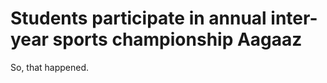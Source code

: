 Students participate in annual inter-year sports championship Aagaaz
====================================================================

So, that happened.
